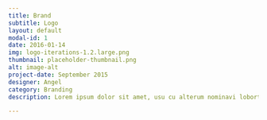 ```yaml
---
title: Brand
subtitle: Logo
layout: default
modal-id: 1
date: 2016-01-14
img: logo-iterations-1.2.large.png
thumbnail: placeholder-thumbnail.png
alt: image-alt
project-date: September 2015
designer: Angel
category: Branding
description: Lorem ipsum dolor sit amet, usu cu alterum nominavi lobortis. At duo novum diceret. Tantas apeirian vix et, usu sanctus postulant inciderint ut, populo diceret necessitatibus in vim. Cu eum dicam feugiat noluisse.

---
```

